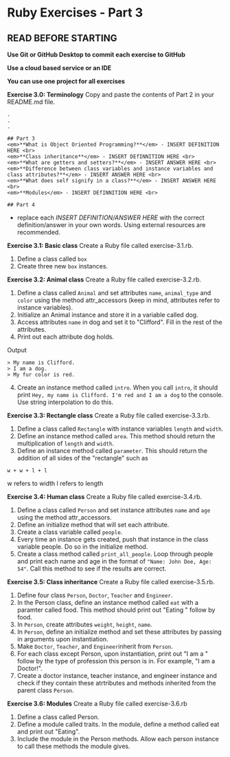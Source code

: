 # Ruby Exercises - Part 3

## READ BEFORE STARTING

**Use Git or GitHub Desktop to commit each exercise to GitHub** <br>

**Use a cloud based service or an IDE**<br>

**You can use one project for all exercises**<br>

**Exercise 3.0: Terminology** 
Copy and paste the contents of Part 2 in your README.md file.
``` 
.
.
.

## Part 3
<em>**What is Object Oriented Programming?**</em> - INSERT DEFINITION HERE <br>
<em>**Class inheritance**</em> - INSERT DEfINNITION HERE <br>
<em>**What are getters and setters?**</em> - INSERT ANSWER HERE <br>
<em>**Difference between class variables and instance variables and class attributes?**</em> - INSERT ANSWER HERE <br>
<em>**What does self signify in a class?**</em> - INSERT ANSWER HERE <br>
<em>**Modules</em> - INSERT DEfINNITION HERE <br>

## Part 4
```

- replace each <em>INSERT DEFINITION/ANSWER HERE</em> with the correct definition/answer in your own words. Using external resources are recommended.<br>

**Exercise 3.1: Basic class**
Create a Ruby file called exercise-3.1.rb. 

1. Define a class called `box`
2. Create three new `box` instances.


**Exercise 3.2: Animal class**
Create a Ruby file called exercise-3.2.rb. 

1. Define a class called `Animal` and set attributes `name`, `animal_type` and `color` using the method attr_accessors (keep in mind, attributes refer to instance variables).
2. Initialize an Animal instance and store it in a variable called dog.
3. Access attributes `name` in dog and set it to "Clifford". Fill in the rest of the attributes.
4. Print out each attribute dog holds.

Output 
```
> My name is Clifford. 
> I am a dog.
> My fur color is red.
```

4. Create an instance method called `intro`. When you call `intro`, it should print `Hey, my name is Clifford. I'm red and I am a dog` to the console. Use string interpolation to do this.

**Exercise 3.3: Rectangle class**
Create a Ruby file called exercise-3.3.rb. 

1. Define a class called `Rectangle` with instance variables `length` and `width`.
2. Define an instance method called `area`. This method should return the multiplication of `length` and `width`.
3. Define an instance method called `parameter`. This should return the addition of all sides of the "rectangle" such as 
```
w + w + l + l
```
w refers to width 
l refers to length

**Exercise 3.4: Human class**
Create a Ruby file called exercise-3.4.rb. 

1. Define a class called `Person` and set instance attributes `name` and `age` using the method attr_accessors.
2. Define an initialize method that will set each attribute. 
3. Create a class variable called `people`.
4. Every time an instance gets created, push that instance in the class variable people. Do so in the initialize method.
5. Create a class method called `print_all_people`. Loop through people and print each name and age in the format of `"Name: John Doe, Age: 54"`. Call this method to see if the results are correct.

**Exercise 3.5: Class inheritance** 
Create a Ruby file called exercise-3.5.rb.

1. Define four class `Person`, `Doctor`, `Teacher` and `Engineer`. 
2. In the Person class, define an instance method called `eat` with a paramter called food. This method should print out "Eating " follow by food. 
3. In `Person`, create attributes `weight`, `height`, `name`. 
4. In `Person`, define an initialize method and set these attributes by passing in arguments upon instantiation.
5. Make `Doctor`, `Teacher`, and `Engineer`inherit from `Person`.
6. For each class except Person, upon instantiation, print out "I am a " follow by the type of profession this person is in. 
For example, "I am a Doctor!".
7. Create a doctor instance, teacher instance, and engineer instance and check if they contain these atrtributes and methods inherited from the parent class `Person`.

**Exercise 3.6: Modules**
Create a Ruby file called exercise-3.6.rb

1. Define a class called Person. 
2. Define a module called traits. In the module, define a method called eat and print out "Eating".
3. Include the module in the Person methods. Allow each person instance to call these methods the module gives.